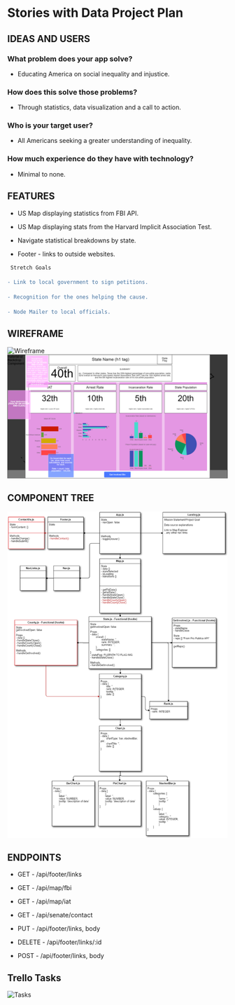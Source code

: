 # Stories with Data Project Plan

## IDEAS AND USERS

### What problem does your app solve?
- Educating America on social inequality and injustice.

### How does this solve those problems?
- Through statistics, data visualization and a call to action.

### Who is your target user?
- All Americans seeking a greater understanding of inequality.

### How much experience do they have with technology?
- Minimal to none.

## FEATURES

- US Map displaying statistics from FBI API.

- US Map displaying stats from the Harvard Implicit Association Test.

- Navigate statistical breakdowns by state.

- Footer - links to outside websites.  
```diff
 Stretch Goals

- Link to local government to sign petitions.

- Recognition for the ones helping the cause.

- Node Mailer to local officials.
```


## WIREFRAME
![Wireframe](https://github.com/jgibbons7/Group-project-proposal/blob/master/screenshots/landing-page.png)
![Wireframe](https://github.com/jgibbons7/Group-project-proposal/blob/master/screenshots/map-explorer.png)


## COMPONENT TREE
![ComponentTree](https://github.com/jgibbons7/Group-project-proposal/blob/master/screenshots/component-tree.png)
## ENDPOINTS

- GET - /api/footer/links 
- GET - /api/map/fbi
- GET - /api/map/iat
- GET - /api/senate/contact

- PUT - /api/footer/links, body
- DELETE - /api/footer/links/:id
- POST - /api/footer/links, body

## Trello Tasks
![Tasks](https://github.com/jgibbons7/Group-project-proposal/blob/master/screenshots/trello-tasks.png)